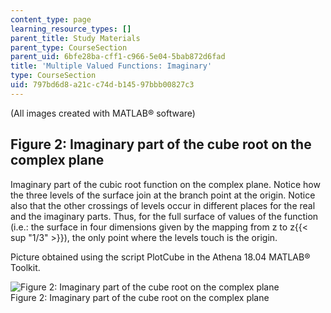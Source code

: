 ```yaml
---
content_type: page
learning_resource_types: []
parent_title: Study Materials
parent_type: CourseSection
parent_uid: 6bfe28ba-cff1-c966-5e04-5bab872d6fad
title: 'Multiple Valued Functions: Imaginary'
type: CourseSection
uid: 797bd6d8-a21c-c74d-b145-97bbb00827c3
---
```


(All images created with MATLAB® software)

Figure 2: Imaginary part of the cube root on the complex plane
--------------------------------------------------------------

Imaginary part of the cubic root function on the complex plane. Notice how the three levels of the surface join at the branch point at the origin. Notice also that the other crossings of levels occur in different places for the real and the imaginary parts. Thus, for the full surface of values of the function (i.e.: the surface in four dimensions given by the mapping from z to z{{< sup "1/3" >}}), the only point where the levels touch is the origin.

Picture obtained using the script PlotCube in the Athena 18.04 MATLAB® Toolkit.

![Figure 2: Imaginary part of the cube root on the complex plane](/courses/mathematics/18-04-complex-variables-with-applications-fall-1999/study-materials/ImCubeRootH.GIF)  
Figure 2: Imaginary part of the cube root on the complex plane